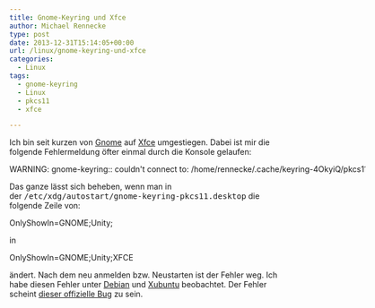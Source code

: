 ```yaml
---
title: Gnome-Keyring und Xfce
author: Michael Rennecke
type: post
date: 2013-12-31T15:14:05+00:00
url: /linux/gnome-keyring-und-xfce
categories:
  - Linux
tags:
  - gnome-keyring
  - Linux
  - pkcs11
  - xfce

---
```

Ich bin seit kurzen von [Gnome][1] auf [Xfce][2] umgestiegen. Dabei ist mir die folgende Fehlermeldung öfter einmal durch die Konsole gelaufen:

<div class="codecolorer-container text default" style="overflow:auto;white-space:nowrap;width:635px;">
  <div class="text codecolorer">
    WARNING: gnome-keyring:: couldn't connect to: /home/rennecke/.cache/keyring-4OkyiQ/pkcs11: No such file or directory
  </div>
</div>

Das ganze lässt sich beheben, wenn man in der <tt>/etc/xdg/autostart/gnome-keyring-pkcs11.desktop</tt> die folgende Zeile von:

<div class="codecolorer-container text default" style="overflow:auto;white-space:nowrap;width:635px;">
  <div class="text codecolorer">
    OnlyShowIn=GNOME;Unity;
  </div>
</div>

in

<div class="codecolorer-container text default" style="overflow:auto;white-space:nowrap;width:635px;">
  <div class="text codecolorer">
    OnlyShowIn=GNOME;Unity;XFCE
  </div>
</div>

ändert. Nach dem neu anmelden bzw. Neustarten ist der Fehler weg. Ich habe diesen Fehler unter [Debian][3] und [Xubuntu][4] beobachtet. Der Fehler scheint [dieser offizielle Bug][5] zu sein.

 [1]: http://www.gnome.org/
 [2]: http://www.xfce.org/
 [3]: http://www.debian.org/
 [4]: http://xubuntu.org/
 [5]: http://bugs.debian.org/cgi-bin/bugreport.cgi?bug=649408